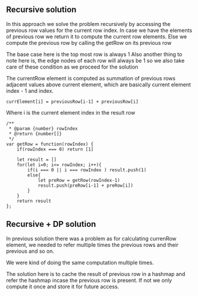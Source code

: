 ## Recursive solution

In this approach we solve the problem recursively by accessing the
previous row values for the current row index. In case we have
the elements of previous row we return it to compute the current row
elements. Else we compute the previous row by calling the getRow on its
previous row

The base case here is the top most row is always 1
Also another thing to note here is, the edge nodes of each row will
always be 1 so we also take care of these condition as we proceed for
the solution

The currentRow element is computed as summation of previous rows adjacent
values above current element, which are basically current element index - 1 and
index.

```
currElement[i] = previousRow[i-1] + previousRow[i]
```

Where i is the current element index in the result row

```
/**
 * @param {number} rowIndex
 * @return {number[]}
 */
var getRow = function(rowIndex) {
    if(rowIndex === 0) return [1]

    let result = []
    for(let i=0; i<= rowIndex; i++){
        if(i === 0 || i === rowIndex ) result.push(1)
        else{
            let preRow = getRow(rowIndex-1)
            result.push(preRow[i-1] + preRow[i])
        }
    }
    return result
};

```

## Recursive + DP solution

In previous solution there was a problem as for calculating currenRow element,
we needed to refer multiple times the previous rows and their previous and so on.

We were kind of doing the same computation multiple times.

The solution here is to cache the result of previous row in a hashmap
and refer the hashmap incase the previous row is present. If not we
only compute it once and store it for future access.

